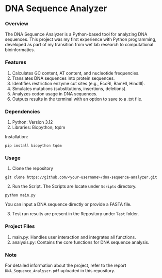 # DNA Sequence Analyzer

### Overview
The DNA Sequence Analyzer is a Python-based tool for analyzing DNA sequences. This project was my first experience with Python programming, developed as part of my transition from wet lab research to computational bioinformatics.

### Features
1. Calculates GC content, AT content, and nucleotide frequencies.
2. Translates DNA sequences into protein sequences.
3. Identifies restriction enzyme cut sites (e.g., EcoRI, BamHI, HindIII).
4. Simulates mutations (substitutions, insertions, deletions).
5. Analyzes codon usage in DNA sequences.
6. Outputs results in the terminal with an option to save to a .txt file.

### Dependencies
1. Python: Version 3.12
2. Libraries: Biopython, tqdm

Installation:
```
pip install biopython tqdm
```
### Usage

1. Clone the repository

```
git clone https://github.com/<your-username>/dna-sequence-analyzer.git
```

2. Run the Script. The Scripts are locate under ```Scripts``` directory.
```
python main.py
```
You can input a DNA sequence directly or provide a FASTA file.

3. Test run results are present in the Repository under ``` Test ``` folder.

### Project Files
1. main.py: Handles user interaction and integrates all functions.
2. analysis.py: Contains the core functions for DNA sequence analysis.

### Note
For detailed information about the project, refer to the report ``` DNA_Sequence_Analyser.pdf``` uploaded in this repository.
